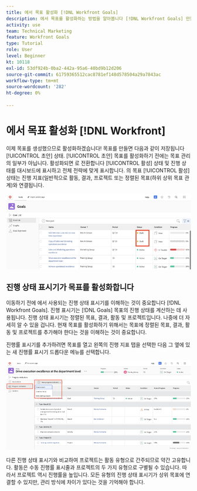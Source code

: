 ```yaml
---
title: 에서 목표 활성화 [!DNL Workfront Goals]
description: 에서 목표를 활성화하는 방법을 알아봅니다 [!DNL Workfront Goals] 만들면 됩니다.
activity: use
team: Technical Marketing
feature: Workfront Goals
type: Tutorial
role: User
level: Beginner
kt: 10118
exl-id: 53df924b-0ba2-442a-95a6-40bd9b12d206
source-git-commit: 61759365512cac8781ef148d578504a29a7843ac
workflow-type: tm+mt
source-wordcount: '282'
ht-degree: 0%

---
```


# 에서 목표 활성화 [!DNL Workfront]

이제 목표를 생성했으므로 활성화하겠습니다! 목표를 만들면 다음과 같이 저장됩니다 [!UICONTROL 초안] 상태. [!UICONTROL 초안] 목표를 활성화하기 전에는 목표 관리의 일부가 아닙니다. 활성화되면 로 전환합니다 [!UICONTROL 활성] 상태 및 진행 상태를 대시보드에 표시하고 전체 전략에 맞게 표시합니다. 의 목표 [!UICONTROL 활성] 상태는 진행 지표(일반적으로 활동, 결과, 프로젝트 또는 정렬된 목표(하위 상위 목표 관계)와 연결됩니다.

![초안 상태의 Workfront 목표에서의 목표 스크린샷](assets/04-workfront-goals-activate-goals.png)

## 진행 상태 표시기가 목표를 활성화합니다

이동하기 전에 에서 사용되는 진행 상태 표시기를 이해하는 것이 중요합니다 [!DNL Workfront Goals]. 진행 표시기는 [!DNL Goals] 목표의 진행 상태를 계산하는 데 사용됩니다. 진행 상태 표시기는 정렬된 목표, 결과, 활동 및 프로젝트입니다. 나중에 더 자세히 알 수 있을 겁니다. 현재 목표를 활성화하기 위해서는 목표에 정렬된 목표, 결과, 활동 및 프로젝트를 추가해야 한다는 것을 이해하는 것이 중요합니다.

진행률 표시기를 추가하려면 목표를 열고 왼쪽의 진행 지표 탭을 선택한 다음 그 옆에 있는 새 진행률 표시기 드롭다운 메뉴를 선택합니다.

![결과, 활동, 프로젝트 및 목표 진행 상태 표시기를 보여주는 스크린샷입니다.](assets/05-workfront-goals-progress-indicators.png)

다른 진행 상태 표시기와 비교하여 프로젝트는 활동 유형으로 간주되므로 약간 고유합니다. 활동은 수동 진행률 표시줄과 프로젝트의 두 가지 유형으로 구별될 수 있습니다. 따라서 프로젝트 역시 진행률을 높입니다. 모든 유형의 진행 상태 표시기가 상위 목표에 연결할 수 있지만, 관리 방식에 차이가 있다는 것을 기억해야 합니다.

